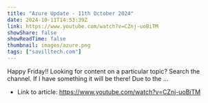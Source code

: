 ```yaml
---
title: "Azure Update - 11th October 2024"
date: 2024-10-11T14:53:39Z
link: https://www.youtube.com/watch?v=CZnj-uoBiTM
showShare: false
showReadTime: false
thumbnail: images/azure.png
tags: ["savilltech.com"]
---
```

Happy Friday!! Looking for content on a particular topic? Search the channel. If I have something it will be there! Due to the ...

- Link to article: https://www.youtube.com/watch?v=CZnj-uoBiTM